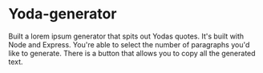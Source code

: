 # Yoda-generator

Built a lorem ipsum generator that spits out Yodas quotes. It's built with Node and Express. You're able to select the number of paragraphs you'd like to generate. There is a button that allows you to copy all the generated text.
